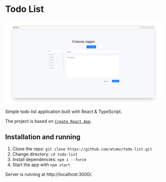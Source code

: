 # Todo List

![preview](/assets/preview.png)

Simple todo list application built with React & TypeScript.

The project is based on [`Create React App`](https://github.com/facebook/create-react-app).

## Installation and running

1. Clone the repo: `git clone https://github.com/atumv/todo-list.git`
2. Change directory: `cd todo-list`
3. Install dependencies: `npm i --force`
4. Start the app with `npm start`

Server is running at http://localhost:3000/.
